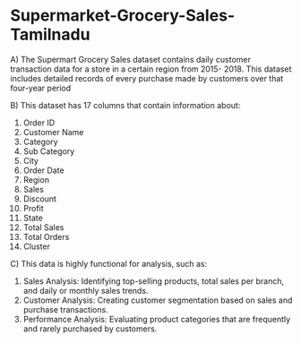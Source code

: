 # Supermarket-Grocery-Sales-Tamilnadu
A) The Supermart Grocery Sales dataset contains daily customer transaction data for a store in a certain region from 2015-
2018. This dataset includes detailed records of every purchase made by customers over that four-year period

B) This dataset has 17 columns that contain information about:

1.  Order ID
2.  Customer Name
3.  Category
4.  Sub Category
5.  City
6.  Order Date
7.  Region
8.  Sales
9.  Discount
10. Profit
11. State
12. Total Sales
13. Total Orders
14. Cluster

C) This data is highly functional for analysis, such as:

1. Sales Analysis: Identifying top-selling products, total sales per branch, and daily or monthly sales trends.
2. Customer Analysis: Creating customer segmentation based on sales and purchase transactions.
3. Performance Analysis: Evaluating product categories that are frequently and rarely purchased by customers.
